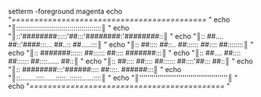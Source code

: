 
setterm -foreground magenta
echo "*===========================================* "
echo "║:::::::::::::::::::::::::::::::::::::::::::║ "
echo "║::'########:::::'##:::'########:'########::║ "
echo "║:: ##.... ##::'####:::... ##..:: ##.....:::║ "
echo "║:: ##:::: ##::.. ##:::::: ##:::: ##::::::::║ "
echo "║:: #######:::::: ##:::::: ##:::: #######:::║ "
echo "║:: ##.... ##:::: ##:::::: ##::::...... ##::║ "
echo "║:: ##:::: ##:::: ##:::::: ##::::'##::: ##::║ "
echo "║:: ########:::'######:::: ##::::. ######:::║ "
echo "║::........::::......:::::..::::::......::::║ "
echo "║'''''''''''''''''''''''''''''''''''''''''''║ "
echo "*===========================================* "
